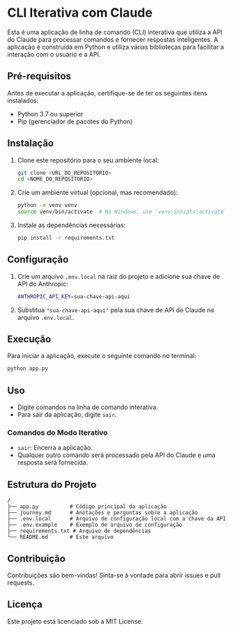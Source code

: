 # CLI Iterativa com Claude

Esta é uma aplicação de linha de comando (CLI) interativa que utiliza a API do Claude para processar comandos e fornecer respostas inteligentes. A aplicação é construída em Python e utiliza várias bibliotecas para facilitar a interação com o usuário e a API.

## Pré-requisitos

Antes de executar a aplicação, certifique-se de ter os seguintes itens instalados:

- Python 3.7 ou superior
- Pip (gerenciador de pacotes do Python)

## Instalação

1. Clone este repositório para o seu ambiente local:
    ```sh
    git clone <URL_DO_REPOSITORIO>
    cd <NOME_DO_REPOSITORIO>
    ```

2. Crie um ambiente virtual (opcional, mas recomendado):
    ```sh
    python -m venv venv
    source venv/bin/activate  # No Windows, use `venv\Scripts\activate`
    ```

3. Instale as dependências necessárias:
    ```sh
    pip install -r requirements.txt
    ```

## Configuração

1. Crie um arquivo `.env.local` na raiz do projeto e adicione sua chave de API do Anthropic:
    ```sh
    ANTHROPIC_API_KEY=sua-chave-api-aqui
    ```

2. Substitua `"sua-chave-api-aqui"` pela sua chave de API do Claude no arquivo `.env.local`.

## Execução

Para iniciar a aplicação, execute o seguinte comando no terminal:
```sh
python app.py
```

## Uso

- Digite comandos na linha de comando interativa.
- Para sair da aplicação, digite `sair`.

### Comandos do Modo Iterativo

- `sair`: Encerra a aplicação.
- Qualquer outro comando será processado pela API do Claude e uma resposta será fornecida.

## Estrutura do Projeto

```
/
├── app.py          # Código principal da aplicação
├── journey.md      # Anotações e perguntas sobre a aplicação
├── .env.local      # Arquivo de configuração local com a chave da API
├── .env.example    # Exemplo de arquivo de configuração
├── requirements.txt # Arquivo de dependências
└── README.md       # Este arquivo
```

## Contribuição

Contribuições são bem-vindas! Sinta-se à vontade para abrir issues e pull requests.

## Licença

Este projeto está licenciado sob a MIT License.